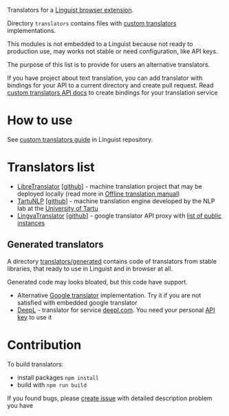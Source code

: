 Translators for a [Linguist browser extension](https://github.com/translate-tools/linguist).

Directory `translators` contains files with [custom translators](https://github.com/translate-tools/linguist/blob/master/docs/CustomTranslator.md) implementations.

This modules is not embedded to a Linguist because not ready to production use, may works not stable or need configuration, like API keys.

The purpose of this list is to provide for users an alternative translators.

If you have project about text translation, you can add translator with bindings for your API to a current directory and create pull request. Read [custom translators API docs](https://github.com/translate-tools/linguist/blob/master/docs/CustomTranslator.md) to create bindings for your translation service

# How to use

See [custom translators guide](https://github.com/translate-tools/linguist/blob/master/docs/CustomTranslator.md) in Linguist repository.

# Translators list

- [LibreTranslator](./translators/LibreTranslator.js) [[github](https://github.com/LibreTranslate/LibreTranslate)] - machine translation project that may be deployed locally (read more in [Offline translation manual](../docs//manuals/OfflineTranslation.md))
- [TartuNLP](./translators/TartuNLP.js) [[github](https://github.com/TartuNLP/translation-api)] - machine translation engine developed by the NLP lab at the [University of Tartu](https://www.ut.ee/)
- [LingvaTranslator](./translators/LingvaTranslator.js) [[github](https://github.com/thedaviddelta/lingva-translate)] - google translator API proxy with [list of public instances](https://github.com/thedaviddelta/lingva-translate#instances) 

## Generated translators

A directory [translators/generated](./translators/generated/) contains code of translators from stable libraries, that ready to use in Linguist and in browser at all.

Generated code may looks bloated, but this code have support.

- Alternative [Google translator](./translators/generated/GoogleTokenFree.js) implementation. Try it if you are not satisfied with embedded google translator
- [DeepL](./translators/generated/DeepL.js) - translator for service [deepl.com](https://www.deepl.com). You need your personal [API key](https://www.deepl.com/account/summary) to use it

# Contribution

To build translators:
- install packages `npm install`
- build with `npm run build`

If you found bugs, please [create issue](https://github.com/translate-tools/linguist-translators/issues/new) with detailed description problem you have
